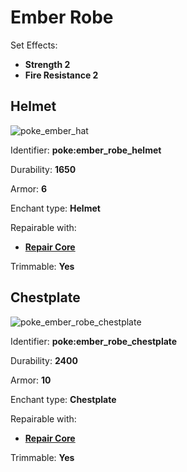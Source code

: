 # Ember Robe

Set Effects:

* **Strength 2**
* **Fire Resistance 2**

## Helmet

![poke\_ember\_hat](https://github.com/ItsMePok/PFE/assets/136857747/442d4fd5-cb13-46fa-915a-e44853be4b75)

Identifier: **poke:ember\_robe\_helmet**

Durability: **1650**

Armor: **6**

Enchant type: **Helmet**

Repairable with:

* [**Repair Core**](https://pfewiki.gitbook.io/home/items/cores/repair-core)

Trimmable: **Yes**

## Chestplate

![poke\_ember\_robe\_chestplate](https://github.com/ItsMePok/PFE/assets/136857747/06843cbb-baa2-4aad-ab10-60072984052f)

Identifier: **poke:ember\_robe\_chestplate**

Durability: **2400**

Armor: **10**

Enchant type: **Chestplate**

Repairable with:

* [**Repair Core**](https://pfewiki.gitbook.io/home/items/cores/repair-core)

Trimmable: **Yes**
